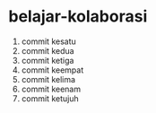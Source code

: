 # belajar-kolaborasi
1. commit kesatu<br>
2. commit kedua<br>
3. commit ketiga<br>
4. commit keempat<br>
5. commit kelima<br>
6. commit keenam<br>
7. commit ketujuh<br>
